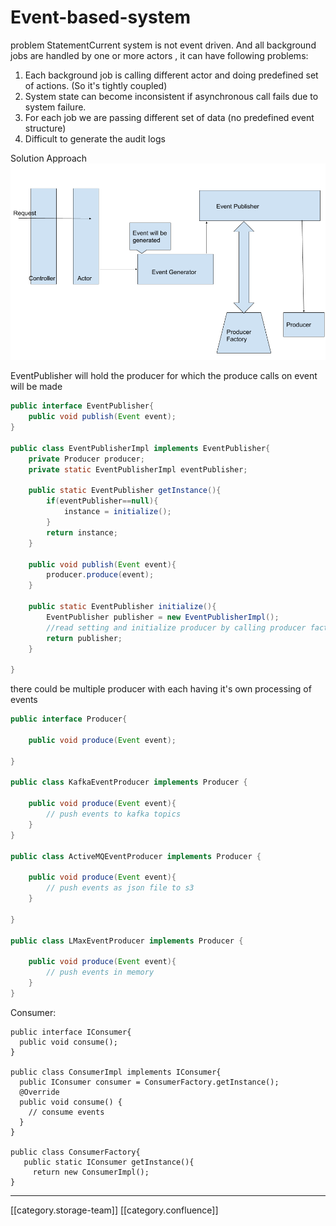 # Event-based-system

problem StatementCurrent system is not event driven. And all background jobs are handled by one or more actors , it can have following problems: &#x20;

1. &#x20;Each background job is calling different actor and doing predefined set of actions. (So it's tightly coupled)
2. &#x20;System state can become inconsistent if asynchronous call fails due to system failure.
3. &#x20;For each job we are passing different set of data (no predefined event structure)
4. &#x20;Difficult to generate the audit logs

Solution Approach![](<../../../../Design/FullExport/images/storage/event-producer (2).png>)

EventPublisher will hold the producer for which the produce calls on event will be made

&#x20;&#x20;

```java
public interface EventPublisher{
	public void publish(Event event);
}

public class EventPublisherImpl implements EventPublisher{
	private Producer producer;
	private static EventPublisherImpl eventPublisher;
	
	public static EventPublisher getInstance(){
		if(eventPublisher==null){
			instance = initialize();
		}
		return instance;
	}
	
	public void publish(Event event){
		producer.produce(event);
	}

	public static EventPublisher initialize(){
		EventPublisher publisher = new EventPublisherImpl();
		//read setting and initialize producer by calling producer factory
		return publisher;
	}

}
```

there could be multiple producer with each having it's own processing of events

```java
public interface Producer{
	
	public void produce(Event event);

}

public class KafkaEventProducer implements Producer {
	
	public void produce(Event event){
		// push events to kafka topics
	}
}

public class ActiveMQEventProducer implements Producer {

	public void produce(Event event){
		// push events as json file to s3
	}

}

public class LMaxEventProducer implements Producer {

	public void produce(Event event){
		// push events in memory
	}
}
```

Consumer:

```
public interface IConsumer{
  public void consume();
}

public class ConsumerImpl implements IConsumer{
  public IConsumer consumer = ConsumerFactory.getInstance();
  @Override
  public void consume() {
    // consume events
  }
}

public class ConsumerFactory{
   public static IConsumer getInstance(){
     return new ConsumerImpl();
}
```

***

\[\[category.storage-team]] \[\[category.confluence]]
